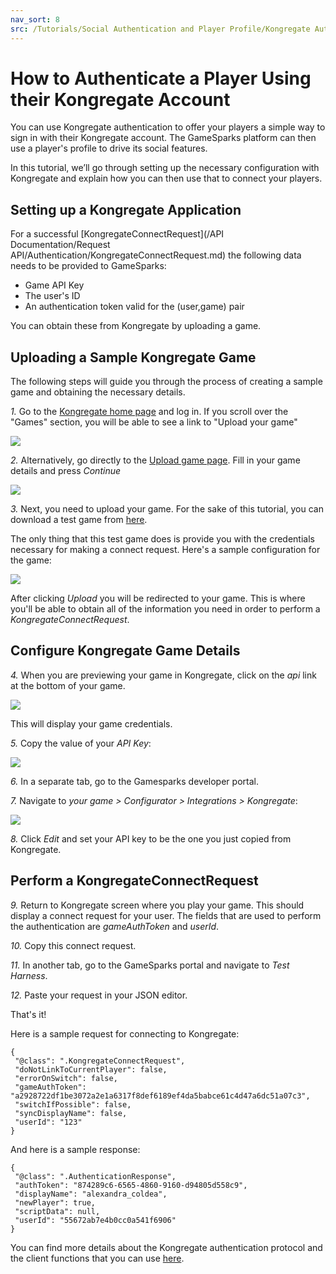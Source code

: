 ```yaml
---
nav_sort: 8
src: /Tutorials/Social Authentication and Player Profile/Kongregate Authentication.md
---
```


# How to Authenticate a Player Using their Kongregate Account

You can use Kongregate authentication to offer your players a simple way to sign in with their Kongregate account. The GameSparks platform can then use a player's profile to drive its social features.

In this tutorial, we’ll go through setting up the necessary configuration with Kongregate and explain how you can then use that to connect your players.

## Setting up a Kongregate Application

For a successful [KongregateConnectRequest](/API Documentation/Request API/Authentication/KongregateConnectRequest.md) the following data needs to be provided to GameSparks:

* Game API Key
* The user's ID
* An authentication token valid for the (user,game) pair

You can obtain these from Kongregate by uploading a game.

## Uploading a Sample Kongregate Game

The following steps will guide you through the process of creating a sample game and obtaining the necessary details.

*1.* Go to the [Kongregate home page](http://www.kongregate.com/) and log in. If you scroll over the "Games" section, you will be able to see a link to "Upload your game"

![](img/AuthKon/1.png)

*2.* Alternatively, go directly to the [Upload game page](http://www.kongregate.com/games/new). Fill in your game details and press *Continue*

![](img/AuthKon/2.png)

*3.* Next, you need to upload your game. For the sake of this tutorial, you can download a test game from [here](http://repo.gamesparks.net.s3.amazonaws.com/docs/tutorial-assets/kongregate.zip).  

The only thing that this test game does is provide you with the credentials necessary for making a connect request. Here's a sample configuration for the game:

![](img/AuthKon/3.png)

After clicking *Upload* you will be redirected to your game. This is where you'll be able to obtain all of the information you need in order to perform a *KongregateConnectRequest*.

## Configure Kongregate Game Details

*4.* When you are previewing your game in Kongregate, click on the *api* link at the bottom of your game.

![](img/AuthKon/4.png)

This will display your game credentials.

*5.* Copy the value of your *API Key*:

![](img/AuthKon/5.png)

*6.* In a separate tab, go to the Gamesparks developer portal.

*7.* Navigate to *your game > Configurator > Integrations > Kongregate*:

![](img/AuthKon/6.png)

*8.* Click *Edit* and set your API key to be the one you just copied from Kongregate.

## Perform a KongregateConnectRequest

*9.* Return to Kongregate screen where you play your game. This should display a connect request for your user. The fields that are used to perform the authentication are *gameAuthToken* and *userId*.

*10.* Copy this connect request.

*11.* In another tab, go to the GameSparks portal and navigate to *Test Harness*.

*12.* Paste your request in your JSON editor.

That's it!

Here is a sample request for connecting to Kongregate:

```  
{
 "@class": ".KongregateConnectRequest",
 "doNotLinkToCurrentPlayer": false,
 "errorOnSwitch": false,
 "gameAuthToken": "a2928722df1be3072a2e1a6317f8def6189ef4da5babce61c4d47a6dc51a07c3",
 "switchIfPossible": false,
 "syncDisplayName": false,
 "userId": "123"
}
```

And here is a sample response:

```
{
 "@class": ".AuthenticationResponse",
 "authToken": "874289c6-6565-4860-9160-d94805d558c9",
 "displayName": "alexandra_coldea",
 "newPlayer": true,
 "scriptData": null,
 "userId": "55672ab7e4b0cc0a541f6906"
}
```

You can find more details about the Kongregate authentication protocol and the client functions that you can use [here](http://developers.kongregate.com/docs/api-overview/intro).
